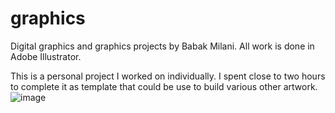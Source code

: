 # graphics
Digital graphics and graphics projects by Babak Milani. All work is done in Adobe Illustrator.

This is a personal project I worked on individually. I spent close to two hours to complete it as template that could be use to build various other artwork.
![image](https://github.com/user-attachments/assets/7418251b-6678-43f3-81e0-f1a6bd7c8269)

